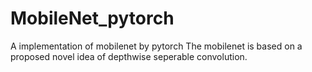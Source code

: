 # MobileNet_pytorch
A implementation of mobilenet by pytorch 
The mobilenet is based on a proposed novel idea of depthwise seperable convolution.
